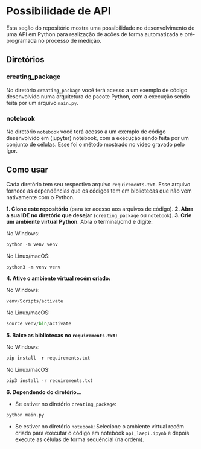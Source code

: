 # Possibilidade de API

Esta seção do repositório mostra uma possibilidade no desenvolvimento de uma API em Python para realização de ações de forma automatizada e pré-programada no processo de medição.

## Diretórios

### creating_package

No diretório `creating_package` você terá acesso a um exemplo de código desenvolvido numa arquitetura de pacote Python, com a execução sendo feita por um arquivo `main.py`.

### notebook

No diretório `notebook` você terá acesso a um exemplo de código desenvolvido em (jupyter) notebook, com a execução sendo feita por um conjunto de células. Esse foi o método mostrado no vídeo gravado pelo Igor.

## Como usar

Cada diretório tem seu respectivo arquivo `requirements.txt`. Esse arquivo fornece as dependências que os códigos tem em bibliotecas que não vem nativamente com o Python.

**1. Clone este repositório** (para ter acesso aos arquivos de código).
**2. Abra a sua IDE no diretório que desejar** (`creating_package` ou `notebook`).
**3. Crie um ambiente virtual Python**. Abra o terminal/cmd e digite:

No Windows:
```python
python -m venv venv
```
No Linux/macOS:
```python
python3 -m venv venv
```

**4. Ative o ambiente virtual recém criado:**

No Windows:
```python
venv/Scripts/activate
```

No Linux/macOS:
```python
source venv/bin/activate
```

**5. Baixe as bibliotecas no `requirements.txt`:**

No Windows:
```python
pip install -r requirements.txt
```

No Linux/macOS:
```python
pip3 install -r requirements.txt
```

**6. Dependendo do diretório...**
-  Se estiver no diretório `creating_package`:
```python
python main.py
```
- Se estiver no diretório `notebook`:
Selecione o ambiente virtual recém criado para executar o código em notebook `api_laepi.ipynb` e depois execute as células de forma sequêncial (na ordem).
